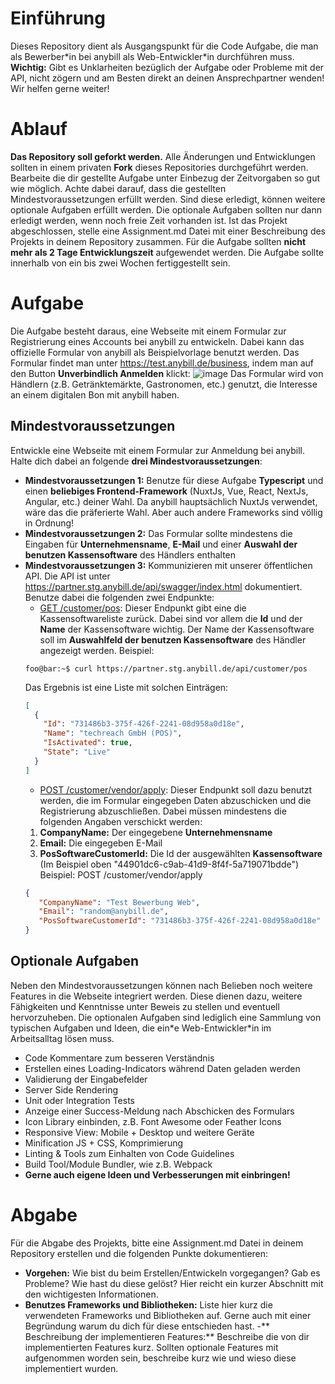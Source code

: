 # Einführung
Dieses Repository dient als Ausgangspunkt für die Code Aufgabe, die man als Bewerber\*in bei anybill als Web-Entwickler\*in durchführen muss.
**Wichtig:** Gibt es Unklarheiten bezüglich der Aufgabe oder Probleme mit der API, nicht zögern und am Besten direkt an deinen Ansprechpartner wenden! Wir helfen gerne weiter!

# Ablauf
**Das Repository soll geforkt werden.** Alle Änderungen und Entwicklungen sollten in einem privaten **Fork** dieses Repositories durchgeführt werden.
Bearbeite die dir gestellte Aufgabe unter Einbezug der Zeitvorgaben so gut wie möglich. Achte dabei darauf, dass die gestellten Mindestvoraussetzungen erfüllt werden. Sind diese erledigt, können weitere optionale Aufgaben erfüllt werden. Die optionale Aufgaben sollten nur dann erledigt werden, wenn noch freie Zeit vorhanden ist.
Ist das Projekt abgeschlossen, stelle eine Assignment.md Datei mit einer Beschreibung des Projekts in deinem Repository zusammen.
Für die Aufgabe sollten **nicht mehr als 2 Tage Entwicklungszeit** aufgewendet werden. Die Aufgabe sollte innerhalb von ein bis zwei Wochen fertiggestellt sein.

# Aufgabe
Die Aufgabe besteht daraus, eine Webseite mit einem Formular zur Registrierung eines Accounts bei anybill zu entwickeln. Dabei kann das offizielle Formular von anybill als Beispielvorlage benutzt werden. Das Formular findet man unter https://test.anybill.de/business, indem man auf den Button **Unverbindlich Anmelden** klickt:
![image](https://user-images.githubusercontent.com/8490302/169285063-140df3f3-d7f5-45e1-a945-8621c4f29373.png)
Das Formular wird von Händlern (z.B. Getränktemärkte, Gastronomen, etc.) genutzt, die Interesse an einem digitalen Bon mit anybill haben.

## Mindestvoraussetzungen
Entwickle eine Webseite mit einem Formular zur Anmeldung bei anybill. Halte dich dabei an folgende **drei Mindestvoraussetzungen**:
- **Mindestvoraussetzungen 1:** Benutze für diese Aufgabe **Typescript** und einen **beliebiges Frontend-Framework** (NuxtJs, Vue, React, NextJs, Angular, etc.) deiner Wahl. Da anybill hauptsächlich NuxtJs verwendet, wäre das die präferierte Wahl. Aber auch andere Frameworks sind völlig in Ordnung! 
- **Mindestvoraussetzungen 2:** Das Formular sollte mindestens die Eingaben für **Unternehmensname**, **E-Mail** und einer **Auswahl der benutzen Kassensoftware** des Händlers enthalten
- **Mindestvoraussetzungen 3:** Kommunizieren mit unserer öffentlichen API. Die API ist unter https://partner.stg.anybill.de/api/swagger/index.html dokumentiert. Benutze dabei die folgenden zwei Endpunkte:
  - [GET /customer/pos](https://partner.stg.anybill.de/api/swagger/index.html#/Customer/get_customer_pos): 
  Dieser Endpunkt gibt eine die Kassensoftwareliste zurück. Dabei sind vor allem die **Id** und der **Name** der Kassensoftware wichtig. Der Name der Kassensoftware soll im **Auswahlfeld der benutzen Kassensoftware** des Händler angezeigt werden. Beispiel: 
  ```console
  foo@bar:~$ curl https://partner.stg.anybill.de/api/customer/pos
  ```
  Das Ergebnis ist eine Liste mit solchen Einträgen:
  ```json
  [
    {
      "Id": "731486b3-375f-426f-2241-08d958a0d18e",
      "Name": "techreach GmbH (POS)",
      "IsActivated": true,
      "State": "Live"
    }
  ]
  ```
  - [POST /customer/vendor/apply](https://partner.stg.anybill.de/api/swagger/index.html#/Customer/post_customer_vendor_apply):
  Dieser Endpunkt soll dazu benutzt werden, die im Formular eingegeben Daten abzuschicken und die Registrierung abzuschließen. Dabei müssen mindestens die folgenden Angaben verschickt werden:
  1. **CompanyName:** Der eingegebene **Unternehmensname**
  2. **Email:** Die eingegeben E-Mail
  3. **PosSoftwareCustomerId:** Die Id der ausgewählten **Kassensoftware** (Im Beispiel oben "44901dc6-c9ab-41d9-8f4f-5a719071bdde")
  Beispiel: POST /customer/vendor/apply
  ```json
  {
     "CompanyName": "Test Bewerbung Web",
     "Email": "random@anybill.de",
     "PosSoftwareCustomerId": "731486b3-375f-426f-2241-08d958a0d18e"
  }
  ```
## Optionale Aufgaben
Neben den Mindestvoraussetzungen können nach Belieben noch weitere Features in die Webseite integriert werden. Diese dienen dazu, weitere Fähigkeiten und Kenntnisse unter Beweis zu stellen und eventuell hervorzuheben. Die optionalen Aufgaben sind lediglich eine Sammlung von typischen Aufgaben und Ideen, die ein\*e Web-Entwickler\*in im Arbeitsalltag lösen muss.

- Code Kommentare zum besseren Verständnis
- Erstellen eines Loading-Indicators während Daten geladen werden
- Validierung der Eingabefelder
- Server Side Rendering
- Unit oder Integration Tests
- Anzeige einer Success-Meldung nach Abschicken des Formulars
- Icon Library einbinden, z.B. Font Awesome oder Feather Icons
- Responsive View: Mobile + Desktop und weitere Geräte
- Minification JS + CSS, Komprimierung
- Linting & Tools zum Einhalten von Code Guidelines
- Build Tool/Module Bundler, wie z.B. Webpack
- **Gerne auch eigene Ideen und Verbesserungen mit einbringen!**

# Abgabe
Für die Abgabe des Projekts, bitte eine Assignment.md Datei in deinem Repository erstellen und die folgenden Punkte dokumentieren:
- **Vorgehen:** Wie bist du beim Erstellen/Entwickeln vorgegangen? Gab es Probleme? Wie hast du diese gelöst? Hier reicht ein kurzer Abschnitt mit den wichtigesten Informationen.
- **Benutzes Frameworks und Bibliotheken:** Liste hier kurz die verwendeten Frameworks und Bibliotheken auf. Gerne auch mit einer Begründung warum du dich für diese entschieden hast.
-** Beschreibung der implementieren Features:** Beschreibe die von dir implementierten Features kurz. Sollten optionale Features mit aufgenommen worden sein, beschreibe kurz wie und wieso diese implementiert wurden. 

